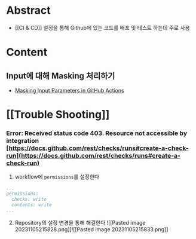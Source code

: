 # Abstract
- [[CI & CD]] 설정을 통해 Github에 있는 코드를 배포 및 테스트 하는데 주로 사용
# Content
## Input에 대해 Masking 처리하기
- [Masking Input Parameters in GitHub Actions](https://dev.to/leading-edje/masking-input-parameters-in-github-actions-1ci)
# [[Trouble Shooting]]
### Error: Received status code 403. Resource not accessible by integration [https://docs.github.com/rest/checks/runs#create-a-check-run](https://docs.github.com/rest/checks/runs#create-a-check-run)
1. workflow에 `permissions`를 설정한다
```yaml
...
permissions:
  checks: write
  contents: write
...
```
2. Repository의 설정 변경을 통해 해결한다
![[Pasted image 20231105215828.png]]![[Pasted image 20231105215833.png]]
